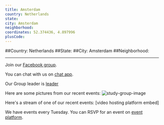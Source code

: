```yaml
---
title: Amsterdam
country: Netherlands
state: 
city: Amsterdam
neighborhood: 
coordinates: 52.374436, 4.897996
plusCode:
---
```


##Country: Netherlands
##State: 
##City: Amsterdam
##Neighborhood: 
*****
Join our [Facebook group](https://www.facebook.com/groups/free.code.camp.amsterdam).

You can chat with us on [chat app]().

Our Group leader is [leader]()

Here are some pictures from our recent events:
![study-group-image]()

Here's a stream of one of our recent events:
[video hosting platform embed]

We have events every Tuesday. You can RSVP for an event on [event platform]().
